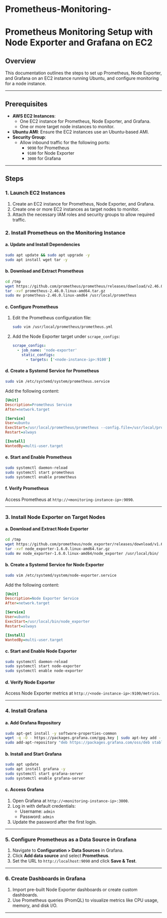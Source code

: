 # Prometheus-Monitoring-
# Prometheus Monitoring Setup with Node Exporter and Grafana on EC2

## Overview
This documentation outlines the steps to set up Prometheus, Node Exporter, and Grafana on an EC2 instance running Ubuntu, and configure monitoring for a node instance.

---

## Prerequisites
- **AWS EC2 Instances**:
  - One EC2 instance for Prometheus, Node Exporter, and Grafana.
  - One or more target node instances to monitor.
- **Ubuntu AMI**: Ensure the EC2 instances use an Ubuntu-based AMI.
- **Security Group**:
  - Allow inbound traffic for the following ports:
    - `9090` for Prometheus
    - `9100` for Node Exporter
    - `3000` for Grafana

---

## Steps

### 1. Launch EC2 Instances
1. Create an EC2 instance for Prometheus, Node Exporter, and Grafana.
2. Create one or more EC2 instances as target nodes to monitor.
3. Attach the necessary IAM roles and security groups to allow required traffic.

### 2. Install Prometheus on the Monitoring Instance
#### a. Update and Install Dependencies
```bash
sudo apt update && sudo apt upgrade -y
sudo apt install wget tar -y
```

#### b. Download and Extract Prometheus
```bash
cd /tmp
wget https://github.com/prometheus/prometheus/releases/download/v2.46.0/prometheus-2.46.0.linux-amd64.tar.gz
tar -xvf prometheus-2.46.0.linux-amd64.tar.gz
sudo mv prometheus-2.46.0.linux-amd64 /usr/local/prometheus
```

#### c. Configure Prometheus
1. Edit the Prometheus configuration file:
   ```bash
   sudo vim /usr/local/prometheus/prometheus.yml
   ```
2. Add the Node Exporter target under `scrape_configs`:
   ```yaml
   scrape_configs:
     - job_name: 'node-exporter'
       static_configs:
         - targets: ['<node-instance-ip>:9100']
   ```

#### d. Create a Systemd Service for Prometheus
```bash
sudo vim /etc/systemd/system/prometheus.service
```
Add the following content:
```ini
[Unit]
Description=Prometheus Service
After=network.target

[Service]
User=ubuntu
ExecStart=/usr/local/prometheus/prometheus --config.file=/usr/local/prometheus/prometheus.yml
Restart=always

[Install]
WantedBy=multi-user.target
```

#### e. Start and Enable Prometheus
```bash
sudo systemctl daemon-reload
sudo systemctl start prometheus
sudo systemctl enable prometheus
```

#### f. Verify Prometheus
Access Prometheus at `http://<monitoring-instance-ip>:9090`.

---

### 3. Install Node Exporter on Target Nodes
#### a. Download and Extract Node Exporter
```bash
cd /tmp
wget https://github.com/prometheus/node_exporter/releases/download/v1.6.0/node_exporter-1.6.0.linux-amd64.tar.gz
tar -xvf node_exporter-1.6.0.linux-amd64.tar.gz
sudo mv node_exporter-1.6.0.linux-amd64/node_exporter /usr/local/bin/
```

#### b. Create a Systemd Service for Node Exporter
```bash
sudo vim /etc/systemd/system/node-exporter.service
```
Add the following content:
```ini
[Unit]
Description=Node Exporter Service
After=network.target

[Service]
User=ubuntu
ExecStart=/usr/local/bin/node_exporter
Restart=always

[Install]
WantedBy=multi-user.target
```

#### c. Start and Enable Node Exporter
```bash
sudo systemctl daemon-reload
sudo systemctl start node-exporter
sudo systemctl enable node-exporter
```

#### d. Verify Node Exporter
Access Node Exporter metrics at `http://<node-instance-ip>:9100/metrics`.

---

### 4. Install Grafana
#### a. Add Grafana Repository
```bash
sudo apt-get install -y software-properties-common
wget -q -O - https://packages.grafana.com/gpg.key | sudo apt-key add -
sudo add-apt-repository "deb https://packages.grafana.com/oss/deb stable main"
```

#### b. Install and Start Grafana
```bash
sudo apt update
sudo apt install grafana -y
sudo systemctl start grafana-server
sudo systemctl enable grafana-server
```

#### c. Access Grafana
1. Open Grafana at `http://<monitoring-instance-ip>:3000`.
2. Log in with default credentials:
   - Username: `admin`
   - Password: `admin`
3. Update the password after the first login.

---

### 5. Configure Prometheus as a Data Source in Grafana
1. Navigate to **Configuration > Data Sources** in Grafana.
2. Click **Add data source** and select **Prometheus**.
3. Set the URL to `http://localhost:9090` and click **Save & Test**.

---

### 6. Create Dashboards in Grafana
1. Import pre-built Node Exporter dashboards or create custom dashboards.
2. Use Prometheus queries (PromQL) to visualize metrics like CPU usage, memory, and disk I/O.

---




